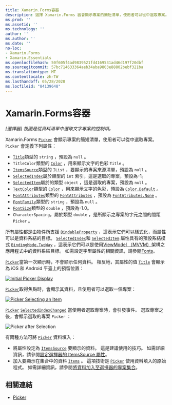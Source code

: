 ```yaml
---
title: Xamarin.Forms容器
description: 選擇 Xamarin.Forms 器會顯示專案的簡短清單，使用者可以從中選取專案。 本文說明如何使用選擇器類別，從資料清單中選取文字專案。
ms.prod: ''
ms.assetid: ''
ms.technology: ''
author: ''
ms.author: ''
ms.date: ''
no-loc:
- Xamarin.Forms
- Xamarin.Essentials
ms.openlocfilehash: 50f605f4ad9839521fd4169531ad46d197f20dbf
ms.sourcegitcommit: 57bc714633364aeb34aba9803e88802bebf321ba
ms.translationtype: MT
ms.contentlocale: zh-TW
ms.lasthandoff: 05/28/2020
ms.locfileid: "84139648"
---
```

# <a name="xamarinforms-picker"></a>Xamarin.Forms容器

_[選擇器] 視圖是從資料清單中選取文字專案的控制項。_

Xamarin.Forms [`Picker`](xref:Xamarin.Forms.Picker) 會顯示專案的簡短清單，使用者可以從中選取專案。 `Picker` 會定義下列屬性：

- [`Title`](xref:Xamarin.Forms.Picker.Title)類型的 `string` ，預設為 `null` 。
- `TitleColor`類型的 [`Color`](xref:Xamarin.Forms.Color) ，用來顯示文字的色彩 `Title` 。
- [`ItemsSource`](xref:Xamarin.Forms.Picker.ItemsSource)類型的 `IList` ，要顯示的專案來源清單，預設為 `null` 。
- [`SelectedIndex`](xref:Xamarin.Forms.Picker.SelectedIndex)屬於類型的 `int` 索引，這是選取的專案，預設為-1。
- [`SelectedItem`](xref:Xamarin.Forms.Picker.SelectedItem)屬於的類型 `object` ，這是選取的專案，預設為 `null` 。
- [`TextColor`](xref:Xamarin.Forms.Picker.TextColor)類型的 [`Color`](xref:Xamarin.Forms.Color) ，用來顯示文字的色彩，預設為 [`Color.Default`](xref:Xamarin.Forms.Color.Default) 。
- [`FontAttributes`](xref:Xamarin.Forms.Picker.FontAttributes)類型的 [`FontAttributes`](xref:Xamarin.Forms.FontAttributes) ，預設為 [`FontAtributes.None`](xref:Xamarin.Forms.FontAttributes.None) 。
- [`FontFamily`](xref:Xamarin.Forms.Picker.FontFamily)類型的 `string` ，預設為 `null` 。
- [`FontSize`](xref:Xamarin.Forms.Picker.FontSize)類型的 `double` ，預設為-1.0。
- `CharacterSpacing`，屬於類型 `double` ，是所顯示之專案的字元之間的間距 `Picker` 。

所有屬性都是由物件所支援 [`BindableProperty`](xref:Xamarin.Forms.BindableProperty) ，這表示它們可以樣式化，而屬性可以是資料系結的目標。 [`SelectedIndex`](xref:Xamarin.Forms.Picker.SelectedIndex)和 [`SelectedItem`](xref:Xamarin.Forms.Picker.SelectedItem) 屬性具有的預設系結模式 [`BindingMode.TwoWay`](xref:Xamarin.Forms.BindingMode.TwoWay) ，這表示它們可以是使用[ViewModel （MVVM）](~/xamarin-forms/enterprise-application-patterns/mvvm.md)架構之應用程式中的資料系結目標。 如需設定字型屬性的相關資訊，請參閱[Fonts](~/xamarin-forms/user-interface/text/fonts.md)。

[`Picker`](xref:Xamarin.Forms.Picker)當第一次顯示時，不會顯示任何資料。 相反地，其屬性的值 [`Title`](xref:Xamarin.Forms.Picker.Title) 會顯示為 iOS 和 Android 平臺上的預留位置：

[![](images/picker-initial.png "Initial Picker Display")](images/picker-initial-large.png#lightbox "Initial Picker Display")

[`Picker`](xref:Xamarin.Forms.Picker)取得焦點時，會顯示其資料，且使用者可以選取一個專案：

[![](images/picker-selection.png "Picker Selecting an Item")](images/picker-selection-large.png#lightbox "Picker Selecting an Item")

[`Picker`](xref:Xamarin.Forms.Picker) [`SelectedIndexChanged`](xref:Xamarin.Forms.Picker.SelectedIndexChanged) 當使用者選取專案時，會引發事件。 選取專案之後，會顯示選取的專案 `Picker` ：

![](images/picker-after-selection.png "Picker after Selection")

有兩種方法可將 [`Picker`](xref:Xamarin.Forms.Picker) 資料填入：

- 將屬性設定為 [`ItemsSource`](xref:Xamarin.Forms.Picker.ItemsSource) 要顯示的資料。 這是建議使用的技巧。 如需詳細資訊，請參閱[設定選擇器的 ItemsSource 屬性](populating-itemssource.md)。
- 加入要顯示在集合中的資料 [`Items`](xref:Xamarin.Forms.Picker.Items) 。 這項技術是 [`Picker`](xref:Xamarin.Forms.Picker) 使用資料填入的原始程式。 如需詳細資訊，請參閱[將資料加入至選擇器的專案集合](populating-items.md)。

## <a name="related-links"></a>相關連結

- [Picker](xref:Xamarin.Forms.Picker)
